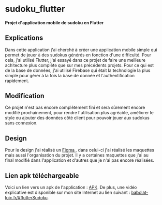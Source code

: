 # sudoku_flutter

#### Projet d'application mobile de sudoku en Flutter

## Explications

Dans cette application j'ai cherché à créer une application mobile simple qui permet de jouer à des sudokus générés en fonction d'une difficulté.
Pour cela, j'ai utilisé Flutter, j'ai essayé dans ce projet de faire une meilleure achitecture plus complète que sur mes précédents projets.
Pour ce qui est de la base de données, j'ai utilisé Firebase qui était la technologie la plus simple pour gérer à la fois la base de donnée et l'authentification rapidement.

## Modification 

Ce projet n'est pas encore complètement fini et sera sûrement encore modifié prochainement, pour rendre l'utilisation plus agréable, améliorer le style ou ajouter des données côté client pour pouvoir jouer aux sudokus sans connexion.

## Design

Pour le design j'ai réalisé un [Figma ](https://www.figma.com/file/zre5sXnjN9SroKgoZGbt4o/Sudoku?type=design&node-id=3%3A7&mode=design&t=fOT8ljuuGzaFAXPK-1), dans celui-ci j'ai réalisé les maquettes mais aussi l'organisation du projet. Il y a certaines maquettes que j'ai au final modifié dans l'application et d'autres que je n'ai pas encore réalisées.

## Lien apk téléchargeable

Voici un lien vers un apk de l'application : [APK](https://drive.google.com/drive/folders/1JY_qdt7YhzqDq8lT9Qtu1MXPlfPGtpPH?usp=sharing).
De plus, une vidéo explicative est disponible sur mon site Internet au lien suivant : [babolat-loic.fr/#flutterSudoku](https://babolat-loic.fr/#flutterSudoku).
